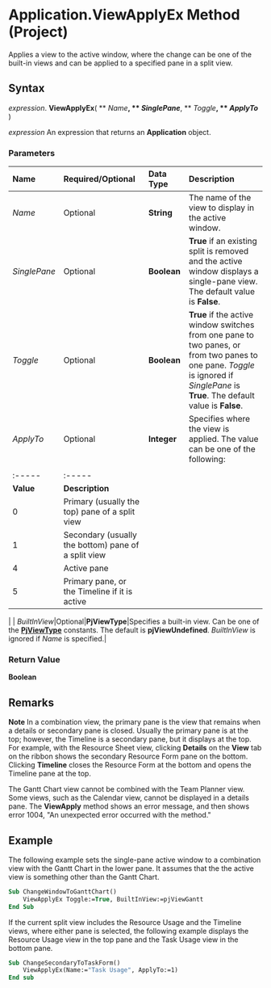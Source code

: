 
# Application.ViewApplyEx Method (Project)

Applies a view to the active window, where the change can be one of the built-in views and can be applied to a specified pane in a split view.


## Syntax

 _expression_. **ViewApplyEx**( ** _Name_**, ** _SinglePane_**, ** _Toggle_**, ** _ApplyTo_** )

 _expression_ An expression that returns an **Application** object.


### Parameters



|**Name**|**Required/Optional**|**Data Type**|**Description**|
|:-----|:-----|:-----|:-----|
| _Name_|Optional|**String**|The name of the view to display in the active window.|
| _SinglePane_|Optional|**Boolean**|**True** if an existing split is removed and the active window displays a single-pane view. The default value is **False**.|
| _Toggle_|Optional|**Boolean**|**True** if the active window switches from one pane to two panes, or from two panes to one pane. _Toggle_ is ignored if _SinglePane_ is **True**. The default value is **False**.|
| _ApplyTo_|Optional|**Integer**|Specifies where the view is applied. The value can be one of the following:
|||
|:-----|:-----|
|**Value**|**Description**|
|0|Primary (usually the top) pane of a split view|
|1|Secondary (usually the bottom) pane of a split view|
|4|Active pane|
|5|Primary pane, or the Timeline if it is active|
|
| _BuiltInView_|Optional|**PjViewType**|Specifies a built-in view. Can be one of the  **[PjViewType](b9173645-e4f9-e514-a5a3-1d57241e3a66.md)** constants. The default is **pjViewUndefined**. _BuiltInView_ is ignored if _Name_ is specified.|

### Return Value

 **Boolean**


## Remarks




 **Note**  In a combination view, the primary pane is the view that remains when a details or secondary pane is closed. Usually the primary pane is at the top; however, the Timeline is a secondary pane, but it displays at the top. For example, with the Resource Sheet view, clicking  **Details** on the **View** tab on the ribbon shows the secondary Resource Form pane on the bottom. Clicking **Timeline** closes the Resource Form at the bottom and opens the Timeline pane at the top.

The Gantt Chart view cannot be combined with the Team Planner view. Some views, such as the Calendar view, cannot be displayed in a details pane. The  **ViewApply** method shows an error message, and then shows error 1004, "An unexpected error occurred with the method."


## Example

The following example sets the single-pane active window to a combination view with the Gantt Chart in the lower pane. It assumes that the the active view is something other than the Gantt Chart.


```vb
Sub ChangeWindowToGanttChart() 
    ViewApplyEx Toggle:=True, BuiltInView:=pjViewGantt 
End Sub
```

If the current split view includes the Resource Usage and the Timeline views, where either pane is selected, the following example displays the Resource Usage view in the top pane and the Task Usage view in the bottom pane.




```vb
Sub ChangeSecondaryToTaskForm() 
    ViewApplyEx(Name:="Task Usage", ApplyTo:=1) 
End sub
```

